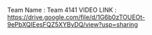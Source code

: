 Team Name : Team 4141
VIDEO LINK : https://drive.google.com/file/d/1G6b0zTOUEOt-9ePbXQIEesFQZ5XYByDQ/view?usp=sharing
